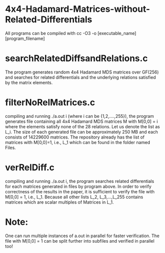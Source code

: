 # 4x4-Hadamard-Matrices-without-Related-Differentials

All programs can be compiled with cc -O3 -o [executable_name] [program_filename] 

searchRelatedDiffsandRelations.c
================================
The program generates random 4x4 Hadamard MDS matrices over GF(256) and searches for related differentials and the underlying relations satisfied by the matrix elements.

filterNoRelMatrices.c
=====================
compiling and running ./a.out i (where i can be {1,2,....,255}), the program generates file containing all 4x4 Hadamard MDS matrices M with M[0,0] = i where the elements satisfy none of the 28 relations. Let us denote the list as L_i. The size of each generated file can be approximately 250 MB and each consists of 14229600 matrices. The repository already has the list of matrices with M[0,0]=1, i.e., L_1 which can be found in the folder named Files.

verRelDiff.c
============
compiling and running ./a.out i, the program searches related differentials for each matrices generated in files by program above. In order to verify correctness of the results in the paper, it is sufficient to verify the file with M[0,0] = 1, i.e., L_1. Because all other lists L_2, L_3,...,L_255 contains matrices which are scalar multiples of Matrices in L_1.

Note:
====
One can run multiple instances of a.out in parallel for faster verification. The file with M[0,0] = 1 can be split further into subfiles and verified in parallel too!
